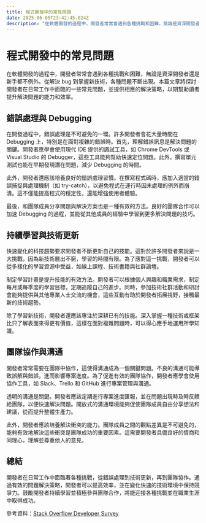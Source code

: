 ```yaml
---
title: 程式開發中的常見問題
date: 2025-06-05T23:42:45.024Z
description: "在軟體開發的過程中，開發者常常會遇到各種挑戰和困難，無論是資深開發者還是新手都不例外。從解決 bug 到掌握新技術，各種問題不斷出現。本篇文章將探討開發者在日常工作中面臨的一些常見問題，並提供相應的解決策略，以期幫助讀者提升解決問題的能力和效率。"
---
```


# 程式開發中的常見問題

在軟體開發的過程中，開發者常常會遇到各種挑戰和困難，無論是資深開發者還是新手都不例外。從解決 bug 到掌握新技術，各種問題不斷出現。本篇文章將探討開發者在日常工作中面臨的一些常見問題，並提供相應的解決策略，以期幫助讀者提升解決問題的能力和效率。

## 錯誤處理與 Debugging

在開發過程中，錯誤處理是不可避免的一環。許多開發者會花大量時間在 Debugging 上，特別是在面對複雜的錯誤時。首先，理解錯誤訊息是解決問題的關鍵。開發者應學會使用現代 IDE 提供的調試工具，如 Chrome DevTools 或 Visual Studio 的 Debugger，這些工具能夠幫助快速定位問題。此外，撰寫單元測試也能在早期發現潛在問題，減少 Debugging 的時間。

此外，開發者還應該培養良好的錯誤處理習慣。在撰寫程式碼時，應加入適當的錯誤捕捉與處理機制（如 try-catch），以避免程式在運行時因未處理的例外而崩潰。這不僅能提高程式的穩定性，還能增強使用者體驗。

最後，和團隊成員分享問題與解決方案也是一種有效的方法。良好的團隊合作可以加速 Debugging 的過程，並能從其他成員的經驗中學習到更多解決問題的技巧。

## 持續學習與技術更新

快速變化的科技趨勢要求開發者不斷更新自己的技能。這對於許多開發者來說是一大挑戰，因為新技術層出不窮，學習的時間有限。為了應對這一挑戰，開發者可以從多樣化的學習資源中受益，如線上課程、技術書籍與社群論壇。

制定學習計畫是提升技能的有效方法。開發者可以根據個人興趣和職業需求，制定每月或每季度的學習目標，定期追蹤自己的進步。同時，參加技術社群活動和研討會能夠提供與其他專業人士交流的機會，這些互動有助於開發者拓展視野，接觸最新的技術趨勢。

除了學習新技術，開發者還應該專注於深耕已有的技能。深入掌握一種技術或框架比只了解表面來得更有價值，這樣在面對複雜問題時，可以得心應手地運用所學知識。

## 團隊協作與溝通

開發者常常需要在團隊中協作，這使得溝通成為一個關鍵問題。不良的溝通可能導致誤解與錯誤，進而影響專案進度。為了促進有效的團隊協作，開發者應學會使用協作工具，如 Slack、Trello 和 GitHub 進行專案管理與溝通。

透明的溝通是關鍵。開發者應該定期進行專案進度匯報，並在問題出現時及時反饋給團隊，以便快速解決問題。開放式的溝通環境能夠促使團隊成員自由分享想法和建議，從而提升整體生產力。

此外，開發者應該培養解決衝突的能力。團隊成員之間的觀點差異是不可避免的，能夠有效地解決這些衝突是團隊成功的重要因素。這需要開發者具備良好的情商和同理心，理解並尊重他人的意見。

## 總結

開發者在日常工作中面臨著各種挑戰，從錯誤處理到技術更新，再到團隊協作。通過有效的問題解決策略，開發者可以提高效率，並在變化快速的技術環境中保持競爭力。鼓勵開發者持續學習並積極參與團隊合作，將能迎接各種挑戰並在職業生涯中取得成功。

參考資料：[Stack Overflow Developer Survey](https://insights.stackoverflow.com/survey)